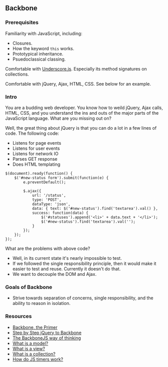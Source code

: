 ## Backbone

### Prerequisites

Familiarity with JavaScript, including:

- Closures.
- How the keyword `this` works.
- Prototypical inheritance.
- Psuedoclassical classing.

Comfortable with [Underscore.js](http://underscorejs.org/). Especially its method signatures on collections.

Comfortable with jQuery, Ajax, HTML, CSS. See below for an example.

### Intro

You are a budding web developer. You know how to weild jQuery, Ajax calls, HTML, CSS, and you understand the ins and outs of the major parts of the JavaScript language. What are you missing out on?

Well, the great thing about jQuery is that you can do a lot in a few lines of code. The following code:

- Listens for page events
- Listens for user events
- Listens for network IO
- Parses GET response
- Does HTML templating

```
$(document).ready(function() {
    $('#new-status form').submit(function(e) {
        e.preventDefault();

        $.ajax({
            url: '/status',
            type: 'POST',
            dataType: 'json',
            data: { text: $('#new-status').find('textarea').val() },
            success: function(data) {
                $('#statuses').append('<li>' + data.text + '</li>');
                $('#new-status').find('textarea').val('');
            }
        });
    });
});
```
What are the problems with above code? 

- Well, in its current state it's nearly impossible to test.
- If we followed the single responsibility principle, then it would make it easier to test and reuse. Currently it doesn't do that.
- We want to decouple the DOM and Ajax.

### Goals of Backbone

- Strive towards separation of concerns, single responsibility, and the ability to reason in isolation.


### Resources

- [Backbone, the Primer](https://github.com/jashkenas/backbone/wiki/Backbone,-The-Primer)
- [Step by Step jQuery to Backbone](https://github.com/kjbekkelund/writings/blob/master/published/understanding-backbone.md/)
- [The BackboneJS way of thinking](http://learn.eastros.com/2013/04/20/the-backbonejs-way-of-thinking/)
- [What is a model?](https://cdnjs.com/libraries/backbone.js/tutorials/what-is-a-model/)
- [What is a view?](https://cdnjs.com/libraries/backbone.js/tutorials/what-is-a-view/)
- [What is a collection?](https://cdnjs.com/libraries/backbone.js/tutorials/what-is-a-collection/)
- [How do JS timers work?](http://ejohn.org/blog/how-javascript-timers-work/)
